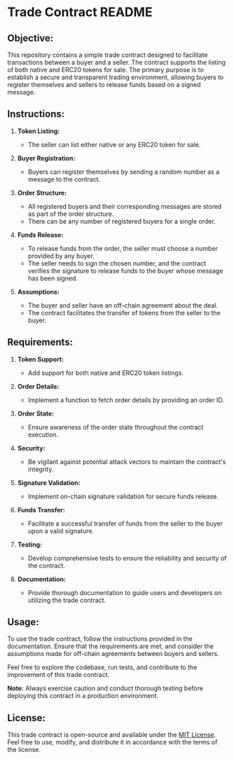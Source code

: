 # Trade Contract README

## Objective:
This repository contains a simple trade contract designed to facilitate transactions between a buyer and a seller. The contract supports the listing of both native and ERC20 tokens for sale. The primary purpose is to establish a secure and transparent trading environment, allowing buyers to register themselves and sellers to release funds based on a signed message.

## Instructions:

1. **Token Listing:**
   - The seller can list either native or any ERC20 token for sale.

2. **Buyer Registration:**
   - Buyers can register themselves by sending a random number as a message to the contract.

3. **Order Structure:**
   - All registered buyers and their corresponding messages are stored as part of the order structure.
   - There can be any number of registered buyers for a single order.

4. **Funds Release:**
   - To release funds from the order, the seller must choose a number provided by any buyer.
   - The seller needs to sign the chosen number, and the contract verifies the signature to release funds to the buyer whose message has been signed.

5. **Assumptions:**
   - The buyer and seller have an off-chain agreement about the deal.
   - The contract facilitates the transfer of tokens from the seller to the buyer.

## Requirements:

1. **Token Support:**
   - Add support for both native and ERC20 token listings.

2. **Order Details:**
   - Implement a function to fetch order details by providing an order ID.

3. **Order State:**
   - Ensure awareness of the order state throughout the contract execution.

4. **Security:**
   - Be vigilant against potential attack vectors to maintain the contract's integrity.

5. **Signature Validation:**
   - Implement on-chain signature validation for secure funds release.

6. **Funds Transfer:**
   - Facilitate a successful transfer of funds from the seller to the buyer upon a valid signature.

7. **Testing:**
   - Develop comprehensive tests to ensure the reliability and security of the contract.

8. **Documentation:**
   - Provide thorough documentation to guide users and developers on utilizing the trade contract.

## Usage:

To use the trade contract, follow the instructions provided in the documentation. Ensure that the requirements are met, and consider the assumptions made for off-chain agreements between buyers and sellers.

Feel free to explore the codebase, run tests, and contribute to the improvement of this trade contract.

**Note:** Always exercise caution and conduct thorough testing before deploying this contract in a production environment.

## License:

This trade contract is open-source and available under the [MIT License](LICENSE). Feel free to use, modify, and distribute it in accordance with the terms of the license.
